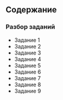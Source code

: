 ## Содержание
### Разбор заданий

* Задание 1
* Задание 2
* Задание 3
* Задание 4
* Задание 5
* Задание 6
* Задание 7
* Задание 8
* Задание 9
